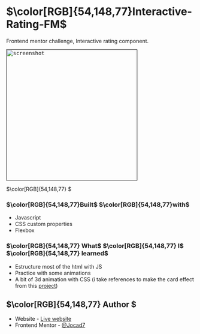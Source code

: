 # $\color[RGB]{54,148,77}Interactive-Rating-FM$
Frontend mentor challenge, Interactive rating component.

<kbd>
  <a href="">
    <img src="./assets/screenshot.png" width="350px" height="350px "alt="screenshot">
  </a>
</kbd>


$\color[RGB]{54,148,77} $


### $\color[RGB]{54,148,77}Built$ $\color[RGB]{54,148,77}with$
- Javascript
- CSS custom properties
- Flexbox

### $\color[RGB]{54,148,77} What$ $\color[RGB]{54,148,77} I$ $\color[RGB]{54,148,77} learned$
- Estructure most of the html with JS
- Practice with some animations
- A bit of 3d animation with CSS (i take references to make the card effect from this [project](https://codepen.io/jrgm0005/pen/zzJzxm))


## $\color[RGB]{54,148,77} Author $

- Website - [Live website]()
- Frontend Mentor - [@Jocad7](https://www.frontendmentor.io/profile/Jocad7)

